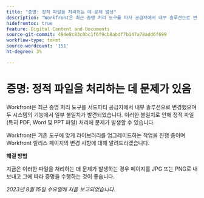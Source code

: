 ```yaml
---
title: "증명: 정적 파일을 처리하는 데 문제 발생"
description: "Workfront은 최근 증명 처리 도구를 타사 공급자에서 내부 솔루션으로 변경했으며 두 시스템의 기능에서 일부 불일치를 발견했습니다. 이러한 불일치로 인해 정적 파일(특히 PDF, Word 및 PPT 파일) 처리에 문제가 발생할 수 있습니다. 해결 방법을 사용할 수 있습니다."
hidefromtoc: true
feature: Digital Content and Documents
source-git-commit: 494e8c83c0bc1f6f9cb8abdf7b147a78add6f699
workflow-type: tm+mt
source-wordcount: '151'
ht-degree: 3%

---
```



# 증명: 정적 파일을 처리하는 데 문제가 있음

<!--WF and WFP TOCs-->

Workfront은 최근 증명 처리 도구를 서드파티 공급자에서 내부 솔루션으로 변경했으며 두 시스템의 기능에서 일부 불일치가 발견되었습니다. 이러한 불일치로 인해 정적 파일(특히 PDF, Word 및 PPT 파일) 처리에 문제가 발생할 수 있습니다.

Workfront은 기존 도구에 맞게 라이브러리를 업그레이드하는 작업을 진행 중이며 Workfront 릴리스 페이지의 변경 사항에 대해 알려드리겠습니다.

**해결 방법**

지금은 이러한 파일을 처리하는 데 문제가 발생하는 경우 페이지를 JPG 또는 PNG로 내보내고 그에 따라 증명을 수행하는 것이 좋습니다.

_2023년 8월 15일 수요일에 처음 보고되었습니다._
